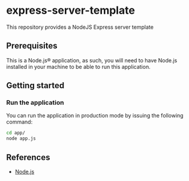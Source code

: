 # express-server-template
This repository provides a NodeJS Express server template

## Prerequisites

This is a Node.js® application, as such, you will need to have Node.js installed in your machine to be able to run this application.

## Getting started

### Run the application

You can run the application in production mode by issuing the following command:

```bash
cd app/
node app.js
```

## References

- [Node.js](https://nodejs.org/)
